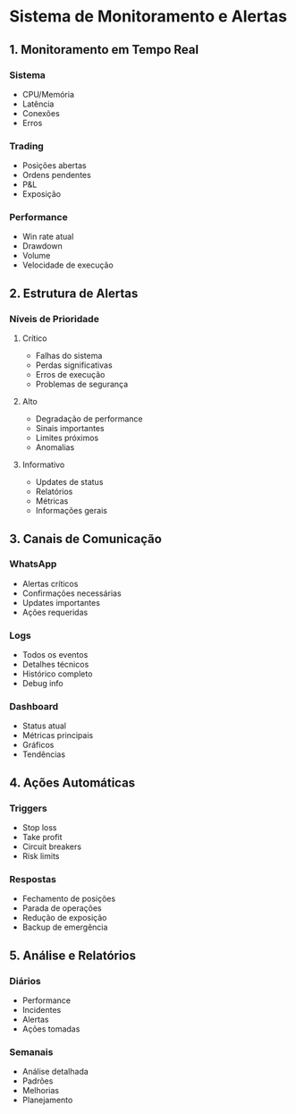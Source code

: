 # Sistema de Monitoramento e Alertas

## 1. Monitoramento em Tempo Real

### Sistema
- CPU/Memória
- Latência
- Conexões
- Erros

### Trading
- Posições abertas
- Ordens pendentes
- P&L
- Exposição

### Performance
- Win rate atual
- Drawdown
- Volume
- Velocidade de execução

## 2. Estrutura de Alertas

### Níveis de Prioridade
1. Crítico
   - Falhas do sistema
   - Perdas significativas
   - Erros de execução
   - Problemas de segurança

2. Alto
   - Degradação de performance
   - Sinais importantes
   - Limites próximos
   - Anomalias

3. Informativo
   - Updates de status
   - Relatórios
   - Métricas
   - Informações gerais

## 3. Canais de Comunicação

### WhatsApp
- Alertas críticos
- Confirmações necessárias
- Updates importantes
- Ações requeridas

### Logs
- Todos os eventos
- Detalhes técnicos
- Histórico completo
- Debug info

### Dashboard
- Status atual
- Métricas principais
- Gráficos
- Tendências

## 4. Ações Automáticas

### Triggers
- Stop loss
- Take profit
- Circuit breakers
- Risk limits

### Respostas
- Fechamento de posições
- Parada de operações
- Redução de exposição
- Backup de emergência

## 5. Análise e Relatórios

### Diários
- Performance
- Incidentes
- Alertas
- Ações tomadas

### Semanais
- Análise detalhada
- Padrões
- Melhorias
- Planejamento 